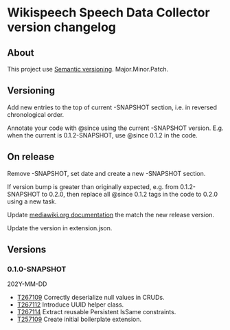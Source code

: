 # Wikispeech Speech Data Collector version changelog

## About

This project use [Semantic versioning](https://semver.org/). Major.Minor.Patch.

## Versioning

Add new entries to the top of current -SNAPSHOT section,
i.e. in reversed chronological order.

Annotate your code with @since using the current -SNAPSHOT version.
E.g. when the current is 0.1.2-SNAPSHOT, use @since 0.1.2 in the code.

## On release

Remove -SNAPSHOT, set date and create a new -SNAPSHOT section.

If version bump is greater than originally expected,
e.g. from 0.1.2-SNAPSHOT to 0.2.0,
then replace all @since 0.1.2 tags in the code to 0.2.0 using a new task.

Update [mediawiki.org documentation](https://www.mediawiki.org/wiki/Extension:WikispeechSpeechDataCollector)
the match the new release version.

Update the version in extension.json.

## Versions

### 0.1.0-SNAPSHOT

202Y-MM-DD

* [T267109](https://phabricator.wikimedia.org/T267109) Correctly deserialize null values in CRUDs.
* [T267112](https://phabricator.wikimedia.org/T257109) Introduce UUID helper class.
* [T267114](https://phabricator.wikimedia.org/T267114) Extract reusable Persistent IsSame constraints.
* [T257109](https://phabricator.wikimedia.org/T257109) Create initial boilerplate extension.
